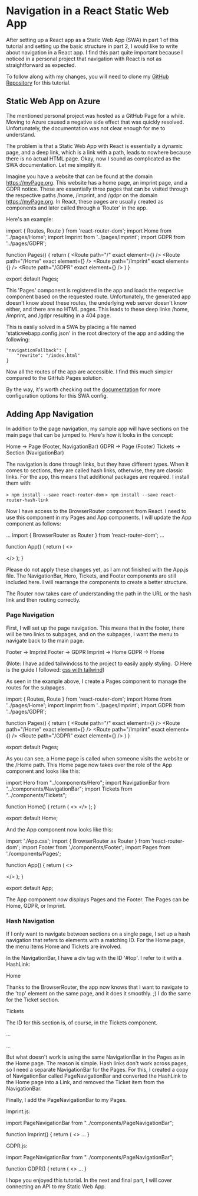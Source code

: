 # Navigation in a React Static Web App
After setting up a React app as a Static Web App (SWA) in part 1 of this tutorial and setting up the basic structure in part 2, I would like to write about navigation in a React app. I find this part quite important because I noticed in a personal project that navigation with React is not as straightforward as expected.

To follow along with my changes, you will need to clone my [GitHub Repository](https://github.com/jfellien/my-react-app-sample) for this tutorial.

## Static Web App on Azure
The mentioned personal project was hosted as a GitHub Page for a while. Moving to Azure caused a negative side effect that was quickly resolved. Unfortunately, the documentation was not clear enough for me to understand.

The problem is that a Static Web App with React is essentially a dynamic page, and a deep link, which is a link with a path, leads to nowhere because there is no actual HTML page. Okay, now I sound as complicated as the SWA documentation. Let me simplify it.

Imagine you have a website that can be found at the domain https://myPage.org. This website has a home page, an imprint page, and a GDPR notice. These are essentially three pages that can be visited through the respective paths /home, /imprint, and /gdpr on the domain https://myPage.org. In React, these pages are usually created as components and later called through a 'Router' in the app.

Here's an example:

import { Routes, Route } from 'react-router-dom';
import Home from '../pages/Home';
import Imprint from '../pages/Imprint';
import GDPR from '../pages/GDPR';

function Pages() {
    return (
        <Routes>
            <Route path="/" exact element={<Home />} />
            <Route path="/Home" exact element={<Home />} />
            <Route path="/Imprint" exact element={<Imprint />} />
            <Route path="/GDPR" exact element={<GDPR />} />
        </Routes>
    )
}

export default Pages;

This 'Pages' component is registered in the app and loads the respective component based on the requested route. Unfortunately, the generated app doesn't know about these routes, the underlying web server doesn't know either, and there are no HTML pages. This leads to these deep links /home, /imprint, and /gdpr resulting in a 404 page.

This is easily solved in a SWA by placing a file named 'staticwebapp.config.json' in the root directory of the app and adding the following:

    "navigationFallback": {
        "rewrite": "/index.html"
    }

Now all the routes of the app are accessible. I find this much simpler compared to the GitHub Pages solution.

By the way, it's worth checking out the [documentation](https://learn.microsoft.com/en-us/azure/static-web-apps/configuration) for more configuration options for this SWA config.

## Adding App Navigation
In addition to the page navigation, my sample app will have sections on the main page that can be jumped to. Here's how it looks in the concept:

Home -> Page (Footer, NavigationBar)
GDPR -> Page (Footer)
Tickets -> Section (NavigationBar)

The navigation is done through links, but they have different types. When it comes to sections, they are called hash links, otherwise, they are classic links. For the app, this means that additional packages are required. I install them with:

`> npm install --save react-router-dom`
`> npm install --save react-router-hash-link`

Now I have access to the BrowserRouter component from React. I need to use this component in my Pages and App components. I will update the App component as follows:

...
import { BrowserRouter as Router } from 'react-router-dom';
...

function App() {
  return (
    <>
      <Router>
        <NavigationBar />
        <Hero />
        <Tickets />
        <Footer />
      </Router>
    </>
  );
}

Please do not apply these changes yet, as I am not finished with the App.js file. The NavigationBar, Hero, Tickets, and Footer components are still included here. I will rearrange the components to create a better structure.

The Router now takes care of understanding the path in the URL or the hash link and then routing correctly.

### Page Navigation
First, I will set up the page navigation. This means that in the footer, there will be two links to subpages, and on the subpages, I want the menu to navigate back to the main page.

Footer -> Imprint
Footer -> GDPR
Imprint -> Home
GDPR -> Home

(Note: I have added tailwindcss to the project to easily apply styling. :D
Here is the guide I followed: [css with tailwind](https://tailwindcss.com/docs/guides/create-react-app))

As seen in the example above, I create a Pages component to manage the routes for the subpages.

import { Routes, Route } from 'react-router-dom';
import Home from '../pages/Home';
import Imprint from '../pages/Imprint';
import GDPR from '../pages/GDPR';

function Pages() {
    return (
        <Routes>
            <Route path="/" exact element={<Home />} />
            <Route path="/Home" exact element={<Home />} />
            <Route path="/Imprint" exact element={<Imprint />} />
            <Route path="/GDPR" exact element={<GDPR />} />
        </Routes>
    )
}

export default Pages;

As you can see, a Home page is called when someone visits the website or the /Home path. This Home page now takes over the role of the App component and looks like this:

import Hero from "../components/Hero";
import NavigationBar from "../components/NavigationBar";
import Tickets from "../components/Tickets";

function Home() {
    return (
        <>
            <NavigationBar />
            <Hero />
            <Tickets />
        </>
    );
}

export default Home;

And the App component now looks like this:

import './App.css';
import { BrowserRouter as Router } from 'react-router-dom';
import Footer from './components/Footer';
import Pages from './components/Pages';

function App() {
  return (
    <>
      <Router>
        <Pages />
        <Footer />
      </Router>
    </>
  );
}

export default App;

The App component now displays Pages and the Footer. The Pages can be Home, GDPR, or Imprint.

### Hash Navigation
If I only want to navigate between sections on a single page, I set up a hash navigation that refers to elements with a matching ID. For the Home page, the menu items Home and Tickets are involved.

In the NavigationBar, I have a div tag with the ID '#top'. I refer to it with a HashLink:

<HashLink smooth to="#top">
    <div id="mnu-home" className="...">
        Home
    </div>
</HashLink>

Thanks to the BrowserRouter, the app now knows that I want to navigate to the 'top' element on the same page, and it does it smoothly. ;) I do the same for the Ticket section.

<HashLink id="mnu-tickets" smooth to="#tickets" className="...">
    Tickets
</HashLink>

The ID for this section is, of course, in the Tickets component.

...
    <section id="tickets" className="bg-gray-300">
...

But what doesn't work is using the same NavigationBar in the Pages as in the Home page. The reason is simple. Hash links don't work across pages, so I need a separate NavigationBar for the Pages. For this, I created a copy of NavigationBar called PageNavigationBar and converted the HashLink to the Home page into a Link, and removed the Ticket item from the NavigationBar.

Finally, I add the PageNavigationBar to my Pages.

Imprint.js:

import PageNavigationBar from "../components/PageNavigationBar";

function Imprint() {
    return (
        <>
            <PageNavigationBar />
            ...
}

GDPR.js:

import PageNavigationBar from "../components/PageNavigationBar";

function GDPR() {
    return (
        <>
            <PageNavigationBar />
            ...
}

I hope you enjoyed this tutorial. In the next and final part, I will cover connecting an API to my Static Web App.